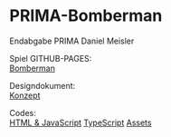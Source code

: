 # PRIMA-Bomberman
Endabgabe PRIMA Daniel Meisler

Spiel GITHUB-PAGES:
<br>
<a href="https://danielmeisler.github.io/PRIMA-Bomberman/Build/index.html">Bomberman</a>

Designdokument:
<br>
<a href="#">Konzept</a>

Codes:
<br>
<a href="https://github.com/danielmeisler/PRIMA-Bomberman/tree/main/Build">HTML & JavaScript</a>
<a href="https://github.com/danielmeisler/PRIMA-Bomberman/tree/main/Typescript">TypeScript</a>
<a href="https://github.com/danielmeisler/PRIMA-Bomberman/tree/main/Assets">Assets</a>
